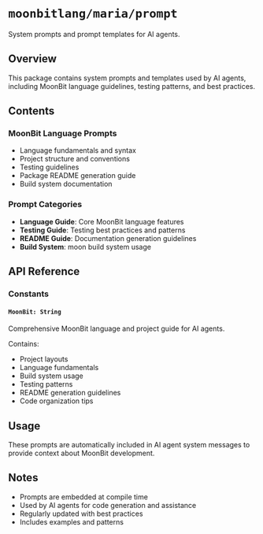 # `moonbitlang/maria/prompt`

System prompts and prompt templates for AI agents.

## Overview

This package contains system prompts and templates used by AI agents, including MoonBit language guidelines, testing patterns, and best practices.

## Contents

### MoonBit Language Prompts

- Language fundamentals and syntax
- Project structure and conventions
- Testing guidelines
- Package README generation guide
- Build system documentation

### Prompt Categories

- **Language Guide**: Core MoonBit language features
- **Testing Guide**: Testing best practices and patterns
- **README Guide**: Documentation generation guidelines
- **Build System**: moon build system usage

## API Reference

### Constants

#### `MoonBit: String`

Comprehensive MoonBit language and project guide for AI agents.

Contains:
- Project layouts
- Language fundamentals
- Build system usage
- Testing patterns
- README generation guidelines
- Code organization tips

## Usage

These prompts are automatically included in AI agent system messages to provide context about MoonBit development.

## Notes

- Prompts are embedded at compile time
- Used by AI agents for code generation and assistance
- Regularly updated with best practices
- Includes examples and patterns
